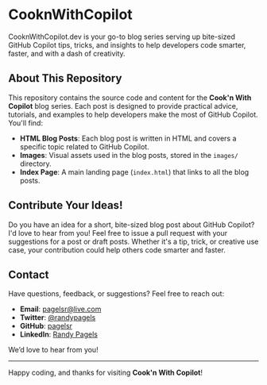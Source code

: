 # CooknWithCopilot

CooknWithCopilot.dev is your go-to blog series serving up bite-sized GitHub Copilot tips, tricks, and insights to help developers code smarter, faster, and with a dash of creativity.

## About This Repository

This repository contains the source code and content for the **Cook'n With Copilot** blog series. Each post is designed to provide practical advice, tutorials, and examples to help developers make the most of GitHub Copilot. You'll find:

- **HTML Blog Posts**: Each blog post is written in HTML and covers a specific topic related to GitHub Copilot.
- **Images**: Visual assets used in the blog posts, stored in the `images/` directory.
- **Index Page**: A main landing page (`index.html`) that links to all the blog posts.

## Contribute Your Ideas!

Do you have an idea for a short, bite-sized blog post about GitHub Copilot? I'd love to hear from you! Feel free to issue a pull request with your suggestions for a post or draft posts. Whether it's a tip, trick, or creative use case, your contribution could help others code smarter and faster.

## Contact

Have questions, feedback, or suggestions? Feel free to reach out:

- **Email**: [pagelsr@live.com](mailto:pagelsr@live.com)
- **Twitter**: [@randypagels](https://twitter.com/randypagels)
- **GitHub**: [pagelsr](https://github.com/pagelsr)
- **LinkedIn**: [Randy Pagels](https://www.linkedin.com/in/randypagels)

We’d love to hear from you!

---

Happy coding, and thanks for visiting **Cook'n With Copilot**!
